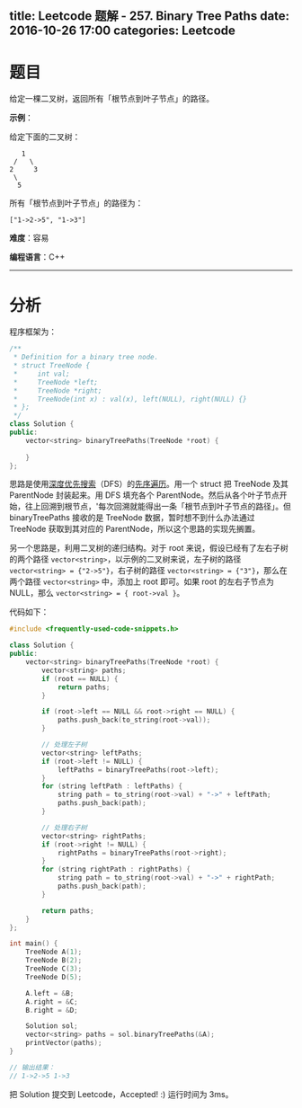 title: Leetcode 题解 - 257. Binary Tree Paths
date: 2016-10-26 17:00
categories: Leetcode
---

# 题目

给定一棵二叉树，返回所有「根节点到叶子节点」的路径。

<!-- more -->

**示例**：

给定下面的二叉树：

       1
     /   \
    2     3
     \
      5

所有「根节点到叶子节点」的路径为：

    ["1->2->5", "1->3"]

**难度**：容易

**编程语言**：C++

---

# 分析

程序框架为：

```cpp
/**
 * Definition for a binary tree node.
 * struct TreeNode {
 *     int val;
 *     TreeNode *left;
 *     TreeNode *right;
 *     TreeNode(int x) : val(x), left(NULL), right(NULL) {}
 * };
 */
class Solution {
public:
    vector<string> binaryTreePaths(TreeNode *root) {
        
    }
};
```

思路是使用[深度优先搜索](https://zh.wikipedia.org/zh-hans/%E6%B7%B1%E5%BA%A6%E4%BC%98%E5%85%88%E6%90%9C%E7%B4%A2)（DFS）的[先序遍历](https://zh.wikipedia.org/wiki/%E6%A0%91%E7%9A%84%E9%81%8D%E5%8E%86#.E5.85.88.E5.BA.8F.E9.81.8D.E5.8E.86.28Pre-Order_Traversal.29)。用一个 struct 把 TreeNode 及其 ParentNode 封装起来。用 DFS 填充各个 ParentNode。然后从各个叶子节点开始，往上回溯到根节点，'每次回溯就能得出一条「根节点到叶子节点的路径」。但 binaryTreePaths 接收的是 TreeNode 数据，暂时想不到什么办法通过 TreeNode 获取到其对应的 ParentNode，所以这个思路的实现先搁置。

另一个思路是，利用二叉树的递归结构。对于 root 来说，假设已经有了左右子树的两个路径 `vector<string>`，以示例的二叉树来说，左子树的路径 `vector<string> = {"2->5"}`，右子树的路径 `vector<string> = {"3"}`，那么在两个路径 `vector<string>` 中，添加上 root 即可。如果 root 的左右子节点为 NULL，那么 `vector<string> = { root->val }`。

代码如下：

```cpp
#include <frequently-used-code-snippets.h>

class Solution {
public:
    vector<string> binaryTreePaths(TreeNode *root) {
        vector<string> paths;
        if (root == NULL) {
            return paths;
        }

        if (root->left == NULL && root->right == NULL) {
            paths.push_back(to_string(root->val));
        }

        // 处理左子树
        vector<string> leftPaths;
        if (root->left != NULL) {
            leftPaths = binaryTreePaths(root->left);
        }
        for (string leftPath : leftPaths) {
            string path = to_string(root->val) + "->" + leftPath;
            paths.push_back(path);
        }

        // 处理右子树
        vector<string> rightPaths;
        if (root->right != NULL) {
            rightPaths = binaryTreePaths(root->right);
        }
        for (string rightPath : rightPaths) {
            string path = to_string(root->val) + "->" + rightPath;
            paths.push_back(path);
        }

        return paths;
    }
};

int main() {
    TreeNode A(1);
    TreeNode B(2);
    TreeNode C(3);
    TreeNode D(5);

    A.left = &B;
    A.right = &C;
    B.right = &D;

    Solution sol;
    vector<string> paths = sol.binaryTreePaths(&A);
    printVector(paths);
}

// 输出结果：
// 1->2->5 1->3
```

把 Solution 提交到 Leetcode，Accepted! :) 运行时间为 3ms。
